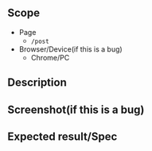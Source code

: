 ## Scope
- Page
    -  `/post`
- Browser/Device(if this is a bug)
    - Chrome/PC

## Description

## Screenshot(if this is a bug)

## Expected result/Spec
